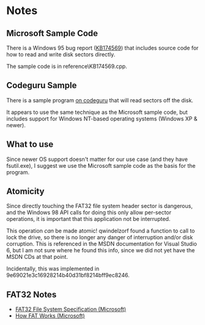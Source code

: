 Notes
=====

Microsoft Sample Code
---------------------

There is a Windows 95 bug report ([KB174569](http://support.microsoft.com/kb/174569)) that includes source code for how to read and write disk sectors directly.

The sample code is in reference\KB174569.cpp.

Codeguru Sample
---------------

There is a sample program [on codeguru](http://www.codeguru.com/cpp/w-p/system/misc/article.php/c5765/ReadingWriting-Disk-Sectors-Absolute-Disk-ReadWrite.htm) that will read sectors off the disk.

It appears to use the same technique as the Microsoft sample code, but includes support for Windows NT-based operating systems (Windows XP & newer).

What to use
-----------
Since newer OS support doesn't matter for our use case (and they have fsutil.exe), I suggest we use the Microsoft sample code as the basis for the program.

Atomicity
---------
Since directly touching the FAT32 file system header sector is dangerous, and the Windows 98 API calls for doing this only allow per-sector operations, it is important that this application not be interrupted.

This operation _can_ be made atomic! qwindelzorf found a function to call to lock the drive, so there is no longer any danger of interruption and/or disk corruption. This is referenced in the MSDN documentation for Visual Studio 6, but I am not sure where he found this info, since we did not yet have the MSDN CDs at that point.

Incidentally, this was implemented in 9e69021e3c16928214b40d31bf8214bff9ec8246.

FAT32 Notes
-----------

* [FAT32 File System Specification (Microsoft)](http://staff.washington.edu/dittrich/misc/fatgen103.pdf)
* [How FAT Works (Microsoft)](http://technet.microsoft.com/en-us/library/cc776720%28v=ws.10%29.aspx)
